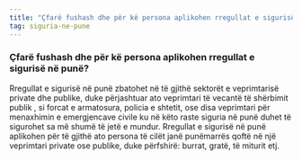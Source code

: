 ```yaml
---
title: "Çfarë fushash dhe për kë persona aplikohen rregullat e sigurisë në punë?"
tag: siguria-ne-pune
---
```


### Çfarë fushash dhe për kë persona aplikohen rregullat e sigurisë në punë?

Rregullat e sigurisë në punë zbatohet në të gjithë sektorët e veprimtarisë private dhe publike, duke përjashtuar ato veprimtari të vecantë të shërbimit publik , si forcat e armatosura, policia e shtetit, ose disa veprimtari për menaxhimin e emergjencave civile ku në këto raste siguria në punë duhet të sigurohet sa më shumë të jetë e mundur.
Rregullat e sigurisë në punë aplikohen për të gjithë ato persona të cilët janë punëmarrës qoftë në një veprimtari private ose publike, duke përfshirë: burrat, gratë, të miturit etj.
